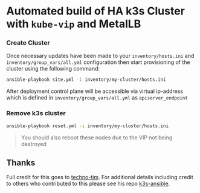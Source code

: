 # Automated build of HA k3s Cluster with `kube-vip` and MetalLB

### Create Cluster

Once necessary updates have been made to your `inventory/hosts.ini` and `inventory/group_vars/all.yml` configuration then start provisioning of the cluster using the following command:

```bash
ansible-playbook site.yml -i inventory/my-cluster/hosts.ini
```

After deployment control plane will be accessible via virtual ip-address which is defined in `inventory/group_vars/all.yml` as `apiserver_endpoint`

### Remove k3s cluster

```bash
ansible-playbook reset.yml -i inventory/my-cluster/hosts.ini
```

>You should also reboot these nodes due to the VIP not being destroyed

## Thanks

Full credit for this goes to [techno-tim](https://github.com/techno-tim?type=source). For additional details including credit to others who contributed to this please see his repo [k3s-ansible](https://github.com/techno-tim/k3s-ansible).
